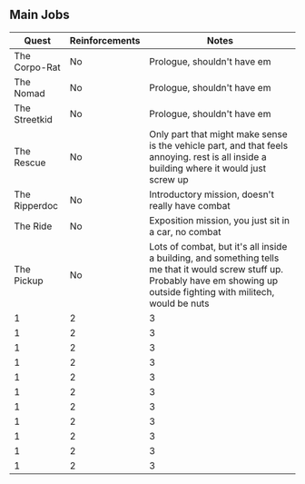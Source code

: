 ## Main Jobs

| Quest  | Reinforcements   | Notes   |
|---|---|---|
|  The Corpo-Rat| No  | Prologue, shouldn't have em  |  
|  The Nomad | No  | Prologue, shouldn't have em   | 
| The Streetkid  | No  |  Prologue, shouldn't have em | 
|  The Rescue | No  | Only part that might make sense is the vehicle part, and that feels annoying. rest is all inside a building where it would just screw up  |  
|  The Ripperdoc | No  | Introductory mission, doesn't really have combat   | 
| The Ride  | No  | Exposition mission, you just sit in a car, no combat | 
|  The Pickup | No  | Lots of combat, but it's all inside a building, and something tells me that it would screw stuff up. Probably have em showing up outside fighting with militech, would be nuts  |  
|  1 | 2  |3   | 
| 1  | 2  |  3 | 
|  1 | 2  | 3  |  
|  1 | 2  |3   | 
| 1  | 2  |  3 | 
|  1 | 2  | 3  |  
|  1 | 2  |3   | 
| 1  | 2  |  3 | 
|  1 | 2  | 3  |  
|  1 | 2  |3   | 
| 1  | 2  |  3 | 
